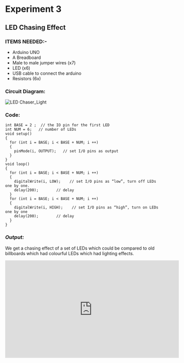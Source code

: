 # Experiment 3
## LED Chasing Effect
### __ITEMS NEEDED:-__
* Arduino UNO
* A Breadboard
* Male to male jumper wires (x7)
* LED (x6)
* USB cable to connect the arduino
* Resistors (6x)

### Circuit Diagram:
![LED Chaser_Light](https://user-images.githubusercontent.com/69799424/146653663-fc9d2fbf-1f27-44df-a64a-b973be1e25a6.png)


### Code:

 ```
int BASE = 2 ;  // the IO pin for the first LED
int NUM = 6;   // number of LEDs
void setup()
{
   for (int i = BASE; i < BASE + NUM; i ++) 
   {
     pinMode(i, OUTPUT);   // set I/O pins as output
   }
}
void loop()
{
   for (int i = BASE; i < BASE + NUM; i ++) 
   {
     digitalWrite(i, LOW);    // set I/O pins as “low”, turn off LEDs one by one.
     delay(200);        // delay
   }
   for (int i = BASE; i < BASE + NUM; i ++) 
   {
     digitalWrite(i, HIGH);    // set I/O pins as “high”, turn on LEDs one by one
     delay(200);        // delay
   }  
}
```
### _Output:_
We get a chasing effect of a set of LEDs which could be compared to old billboards which had colourful LEDs which had lighting effects.

<iframe width="560" height="315" src="https://www.youtube.com/embed/bjJBsR-uZf4" title="YouTube video player" frameborder="0" allow="accelerometer; autoplay; clipboard-write; encrypted-media; gyroscope; picture-in-picture" allowfullscreen></iframe>

